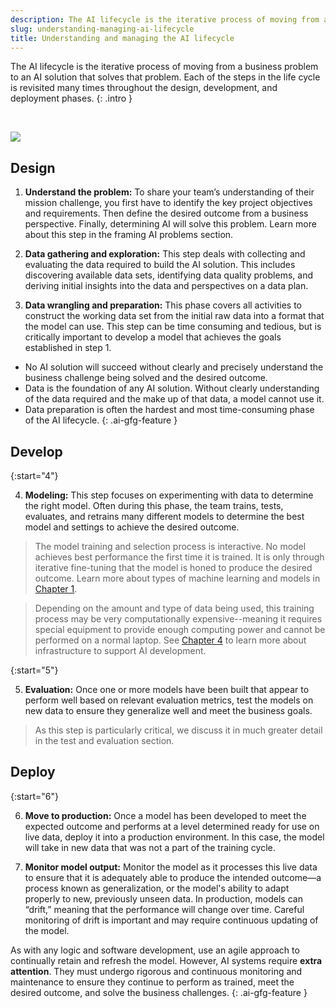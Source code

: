 ```yaml
---
description: The AI lifecycle is the iterative process of moving from a business problem to an AI solution that solves that problem. Each of the steps in the life cycle is revisited many times throughout the design, development, and deployment phases.
slug: understanding-managing-ai-lifecycle
title: Understanding and managing the AI lifecycle
---
```

The AI lifecycle is the iterative process of moving from a business problem to an AI solution that solves that problem. Each of the steps in the life cycle is revisited many times throughout the design, development, and deployment phases.
{: .intro }

<br>

![](../images/ai-life-cycle.png)

## Design
1. **Understand the problem:** To share your team’s understanding of their mission challenge, you first have to identify the key project objectives and requirements. Then define the desired outcome from a business perspective. Finally, determining AI will solve this problem. Learn more about this step in the framing AI problems section.

2. **Data gathering and exploration:** This step deals with collecting and evaluating the data required to build the AI solution. This includes discovering available data sets, identifying data quality problems, and deriving initial insights into the data and perspectives on a data plan.

3. **Data wrangling and preparation:** This phase covers all activities to construct the working data set from the initial raw data into a format that the model can use. This step can be time consuming and tedious, but is critically important to develop a model that achieves the goals established in step 1. 

- No AI solution will succeed without clearly and precisely understand the business challenge being solved and the desired outcome. 
- Data is the foundation of any AI solution. Without clearly understanding of the data required and the make up of that data, a model cannot use it.
- Data preparation is often the hardest and most time-consuming phase of the AI lifecycle.
{: .ai-gfg-feature }


## Develop

{:start="4"}

4. **Modeling:** This step focuses on experimenting with data to determine the right model. Often during this phase, the team trains, tests, evaluates, and retrains many different models to determine the best model and settings to achieve the desired outcome. 

> The model training and selection process is interactive. No model achieves best performance the first time it is trained. It is only through iterative fine-tuning that the model is honed to produce the desired outcome.  Learn more about types of machine learning and models in [Chapter 1](../what-is-ai-key-terminology). 

> Depending on the amount and type of data being used, this training process may be very computationally expensive--meaning it requires special equipment to provide enough computing power and cannot be performed on a normal laptop. See [Chapter 4](../cultivating-data-technology) to learn more about infrastructure to support AI development.

{:start="5"}

5. **Evaluation:** Once one or more models have been built that appear to perform well based on relevant evaluation metrics, test the models on new data to ensure they generalize well and meet the business goals. 

> As this step is particularly critical, we discuss it in much greater detail in the test and evaluation section.

## Deploy

{:start="6"}

6. **Move to production:** Once a model has been developed to meet the expected outcome and performs at a level determined ready for use on live data, deploy it into a production environment. In this case, the model will take in new data that was not a part of the training cycle. 

7. **Monitor model output:** Monitor the model as it processes this live data to ensure that it is adequately able to produce the intended outcome—a process known as generalization, or the model's ability to adapt properly to new, previously unseen data. In production, models can “drift,” meaning that the performance will change over time. Careful monitoring of drift is important and may require continuous updating of the model.

As with any logic and software development, use an agile approach to continually retain and refresh the model. However, AI systems require **extra attention**. They must undergo rigorous and continuous monitoring and maintenance to ensure they continue to perform as trained, meet the desired outcome, and solve the business challenges.
{: .ai-gfg-feature }







